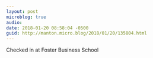 ```yaml
---
layout: post
microblog: true
audio: 
date: 2018-01-20 08:58:04 -0500
guid: http://manton.micro.blog/2018/01/20/135804.html
---
```

Checked in at Foster Business School
